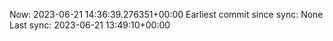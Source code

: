 Now: 2023-06-21 14:36:39.276351+00:00 Earliest commit since sync: None Last sync: 2023-06-21 13:49:10+00:00
